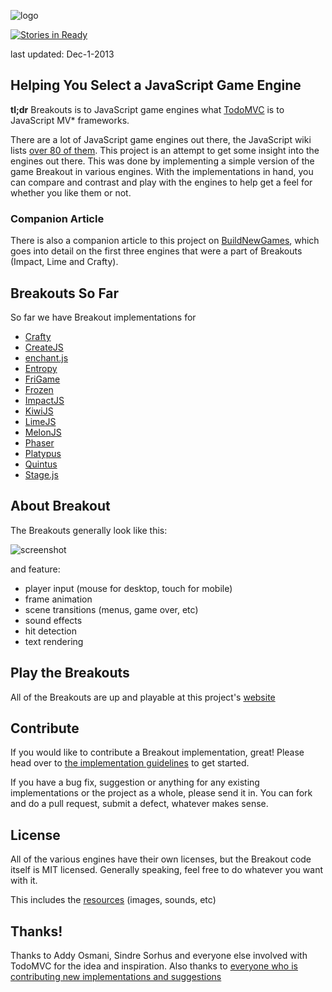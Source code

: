 ![logo](https://raw.github.com/city41/breakouts/master/logo.png)

[![Stories in Ready](https://badge.waffle.io/city41/breakouts.png)](http://waffle.io/city41/breakouts)

last updated: Dec-1-2013

## Helping You Select a JavaScript Game Engine

**tl;dr** Breakouts is to JavaScript game engines what [TodoMVC](http://todomvc.com) is to JavaScript MV\* frameworks.

There are a lot of JavaScript game engines out there, the JavaScript wiki lists [over 80 of them](https://github.com/bebraw/jswiki/wiki/Game-Engines). This project is an attempt to get some insight into the engines out there. This was done by implementing a simple version of the game Breakout in various engines. With the implementations in hand, you can compare and contrast and play with the engines to help get a feel for whether you like them or not.

### Companion Article
There is also a companion article to this project on [BuildNewGames](http://buildnewgames.com/game-engine-comparison/), which goes into detail on the first
three engines that were a part of Breakouts (Impact, Lime and Crafty).

## Breakouts So Far

So far we have Breakout implementations for

* [Crafty](http://www.craftyjs.com)
* [CreateJS](http://www.createjs.com)
* [enchant.js](http://enchantjs.com/)
* [Entropy](http://github.com/RainPhilosopher/entropy)
* [FriGame](http://frigame.org/)
* [Frozen](http://frozenjs.com/)
* [ImpactJS](http://www.impactjs.com)
* [KiwiJS](http://www.kiwijs.org)
* [LimeJS](http://www.limejs.com)
* [MelonJS](http://www.melonjs.org)
* [Phaser](http://phaser.io)
* [Platypus](http://github.com/PBS-KIDS/Platypus)
* [Quintus](http://html5quintus.com/)
* [Stage.js](http://piqnt.com/stage.js/)

## About Breakout

The Breakouts generally look like this:

![screenshot](https://raw.github.com/city41/breakouts/master/breakoutScreenshot.png)

and feature:

* player input (mouse for desktop, touch for mobile)
* frame animation
* scene transitions (menus, game over, etc)
* sound effects
* hit detection
* text rendering

## Play the Breakouts

All of the Breakouts are up and playable at this project's [website](http://jsbreakouts.org)

## Contribute

If you would like to contribute a Breakout implementation, great! Please head over to [the implementation guidelines](https://github.com/city41/breakouts/blob/master/ImplementationGuidelines.md) to get started.

If you have a bug fix, suggestion or anything for any existing implementations or the project as a whole, please send it in. You can fork and do a pull request, submit a defect, whatever makes sense.

## License

All of the various engines have their own licenses, but the Breakout code itself is MIT licensed. Generally speaking, feel free to do whatever you want with it.

This includes the [resources](https://github.com/city41/breakouts/tree/master/resources) (images, sounds, etc)

## Thanks!

Thanks to Addy Osmani, Sindre Sorhus and everyone else involved with TodoMVC for the idea and inspiration. Also thanks to [everyone who is contributing new implementations and suggestions](https://github.com/city41/breakouts/graphs/contributors)
